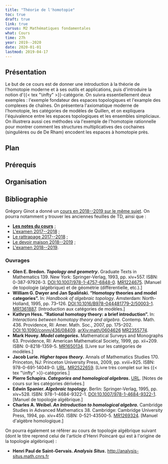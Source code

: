 ```yaml
---
title: "Théorie de l'homotopie"
toc: true
draft: true
link: true
cursus: M2 Mathématiques fondamentales
what: Cours
time: 27h
year: 2019--2020
date: 2020-01-01
lastmod: 2019-04-17
---
```


## Présentation

Le but de ce cours est de donner une introduction à la théorie de l'homotopie moderne et à ses outils et applications, puis d'introduire la notion d'{{< tex "\infty" >}}-catégorie.
On suivra essentiellement deux exemples : l'exemple fondateur des espaces topologiques et l'example des complexes de chaînes.
On présentera l'axiomatique moderne de l'homotopie, les catégories de modèles de Quillen, et on expliquera l'équivalence entre les espaces topologiques et les ensembles simpliciaux. 
On illustrera aussi ces méthodes via l'exemple de l'homotopie rationnelle pour montrer comment les structures multiplicatives des cochaines (singulières ou de De Rham) encodent les espaces à homotopie près.

## Plan

## Prérequis

## Organisation

## Bibliographie

Grégory Ginot a donné un [cours en 2018--2019 sur le même sujet](https://www.math.univ-paris13.fr/~ginot/Homotopie/).
On pourra notamment y trouver les anciennes feuilles de TD, ainsi que :

* **[Les notes du cours](https://www.math.univ-paris13.fr/%7Eginot/Homotopie/Ginot-homotopie2019.pdf)** ;
* [L'examen 2017--2018](https://www.math.univ-paris13.fr/%7Eginot/Homotopie/Homotopie_M2_Exam_2018.pdf) ;
* [Le rattrapage 2017--2018](https://www.math.univ-paris13.fr/%7Eginot/Homotopie/Homotopie_M2_R_Exam_2018.pdf) ;
* [Le devoir maison 2018--2019](https://www.math.univ-paris13.fr/%7Eginot/Homotopie/Homotopie_M2_Devoir_2019.pdf) ;
* [L'examen 2018--2019](https://www.math.univ-paris13.fr/~ginot/Homotopie/Homotopie_Exam_2019.pdf).

### Ouvrages

* **Glen E. Bredon. *Topology and geometry*.** Graduate Texts in Mathematics 139. New York: Springer-Verlag, 1993, pp. xiv+557. ISBN: 0-387-97926-3. [DOI:10.1007/978-1-4757-6848-0](https://dx.doi.org/10.1007/978-1-4757-6848-0). [MR1224675](http://www.ams.org/mathscinet-getitem?mr=1224675). <span class="text-muted">[Manuel de topologie (algébrique) et de géométrie (différentielle, etc.).]</span>
* **William G. Dwyer and Jan Spaliński. “Homotopy theories and model categories”.** In: *Handbook of algebraic topology*. Amsterdam: North-Holland, 1995, pp. 73–126. [DOI:10.1016/B978-044481779-2/50003-1](https://dx.doi.org/10.1016/B978-044481779-2/50003-1). [MR1361887](http://www.ams.org/mathscinet-getitem?mr=1361887). <span class="text-muted">[Introduction aux catégories de modèles.]</span>
* **Kathryn Hess. “Rational homotopy theory: a brief introduction”.** In: *Interactions between homotopy theory and algebra*. Contemp. Math. 436. Providence, RI: Amer. Math. Soc., 2007, pp. 175–202. [DOI:10.1090/conm/436/08409](https://dx.doi.org/10.1090/conm/436/08409). [arXiv:math/0604626](http://arxiv.org/abs/math/0604626) [MR2355774](http://www.ams.org/mathscinet-getitem?mr=2355774).
* **Mark Hovey. *Model categories*.** Mathematical Surveys and Monographs 63. Providence, RI: American Mathematical Society, 1999, pp. xii+209. ISBN: 0-8218-1359-5. [MR1650134](http://www.ams.org/mathscinet-getitem?mr=1650134). <span class="text-muted">[Livre sur les catégories de modèles.]</span>
* **Jacob Lurie. *Higher topos theory*.** Annals of Mathematics Studies 170. Princeton, NJ: Princeton University Press, 2009, pp. xviii+925. ISBN: 978-0-691-14049-0. [URL](http://www.math.harvard.edu/~lurie/papers/croppedtopoi.pdf). [MR2522659](http://www.ams.org/mathscinet-getitem?mr=2522659). <span class="text-muted">[Livre très complet sur les {{< tex "\infty" >}}-catégories.]</span>
* **Pierre Schapira. *Categories and homological algebras*.** [URL](https://webusers.imj-prg.fr/%7Epierre.schapira/lectnotes/HomAl.pdf). [Notes de cours sur les catégories dérivées.]
* **Edwin Spanier. *Algebraic topology*.** Berlin: Springer-Verlag, 1995, pp. xiv+528. ISBN: 978-1-4684-9322-1. [DOI:10.1007/978-1-4684-9322-1](https://dx.doi.org/10.1007/978-1-4684-9322-1). <span class="text-muted">[Manuel de topologie algébrique.]</span>
* **Charles A. Weibel. *An Introduction to homological algebra*.** Cambridge Studies in Advanced Mathematics 38. Cambridge: Cambridge University Press, 1994, pp. xiv+450. ISBN: 0-521-43500-5. [MR1269324](http://www.ams.org/mathscinet-getitem?mr=1269324). <span class="text-muted">[Manuel d'algèbre homologique.]</span>

On pourra également se référer au cours de topologie algébrique suivant (dont le titre reprend celui de l'article d'Henri Poincaré qui est à l'origine de la topologie algébrique) :

* **Henri Paul de Saint-Gervais. *Analysis Situs*.** http://analysis-situs.math.cnrs.fr
